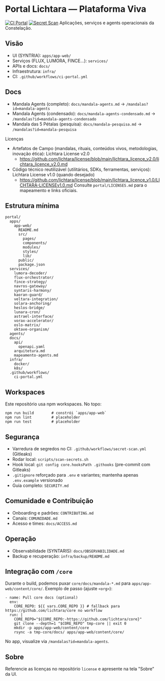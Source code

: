 # Portal Lichtara — Plataforma Viva
[![CI Portal](https://github.com/lichtara/portal/actions/workflows/ci-portal.yml/badge.svg)](https://github.com/lichtara/portal/actions/workflows/ci-portal.yml)
[![Secret Scan](https://github.com/lichtara/portal/actions/workflows/secret-scan.yml/badge.svg)](https://github.com/lichtara/portal/actions/workflows/secret-scan.yml)
Aplicações, serviços e agents operacionais da Constelação.

## Visão
- UI (SYNTRIA): `apps/app-web/`
- Serviços (FLUX, LUMORA, FINCE…): `services/`
- APIs e docs: `docs/`
- Infraestrutura: `infra/`
- CI: `.github/workflows/ci-portal.yml`

## Docs
- Mandala Agents (completo): `docs/mandala-agents.md` → `/mandalas?id=mandala-agents`
- Mandala Agents (condensado): `docs/mandala-agents-condensado.md` → `/mandalas?id=mandala-agents-condensado`
- Mandala das 5 Pétalas (pesquisa): `docs/mandala-pesquisa.md` → `/mandalas?id=mandala-pesquisa`

Licenças
- Artefatos de Campo (mandalas, rituais, conteúdos vivos, metodologias, inovação ética): Lichtara License v2.0
  - https://github.com/lichtara/license/blob/main/lichtara_licence_v2.0/lichtara_licence_v2.0.md
- Código técnico reutilizável (utilitários, SDKs, ferramentas, serviços): Lichtara License v1.0 (quando desejado)
  - https://github.com/lichtara/license/blob/main/lichtara_licence_v1.0/LICHTARA-LICENSEv1.0.md
Consulte `portal/LICENSES.md` para o mapeamento e links oficiais.

## Estrutura mínima
```
portal/
  apps/
    app-web/
      README.md
      src/
        pages/
        components/
        modules/
        styles/
        lib/
      public/
      package.json
  services/
    lumora-decoder/
    flux-orchestrator/
    fince-strategy/
    navros-gateway/
    syntaris-harmony/
    kaoran-guard/
    veltara-integration/
    solara-anchoring/
    heslos-bridge/
    lunara-cron/
    astrael-interface/
    vorax-accelerator/
    oslo-matrix/
    oktave-organism/
  agents/
  docs/
    api/
      openapi.yaml
    arquitetura.md
    mapeamento-agents.md
  infra/
    docker/
    k8s/
  .github/workflows/
    ci-portal.yml
```

## Workspaces
Este repositório usa npm workspaces. No topo:

```
npm run build        # constrói `apps/app-web`
npm run lint         # placeholder
npm run test         # placeholder
```

## Segurança
- Varredura de segredos no CI: `.github/workflows/secret-scan.yml` (Gitleaks)
- Rodar local: `scripts/scan-secrets.sh`
- Hook local: `git config core.hooksPath .githooks` (pre-commit com Gitleaks)
- `.gitignore` reforçado para `.env` e variantes; mantenha apenas `.env.example` versionado
 - Guia completo: `SECURITY.md`

## Comunidade e Contribuição
- Onboarding e padrões: `CONTRIBUTING.md`
- Canais: `COMUNIDADE.md`
- Acesso e times: `docs/ACCESS.md`

## Operação
- Observabilidade (SYNTARIS): `docs/OBSERVABILIDADE.md`
- Backup e recuperação: `infra/backup/README.md`

## Integração com `/core`
Durante o build, podemos puxar `core/docs/mandala-*.md` para `apps/app-web/content/core/`.
Exemplo de passo (ajuste `<org>`):

```
- name: Pull core docs (optional)
  env:
    CORE_REPO: ${{ vars.CORE_REPO }} # fallback para https://github.com/lichtara/core no workflow
  run: |
    CORE_REPO="${CORE_REPO:-https://github.com/lichtara/core}"
    git clone --depth=1 "$CORE_REPO" tmp-core || exit 0
    mkdir -p apps/app-web/content/core
    rsync -a tmp-core/docs/ apps/app-web/content/core/
```

No app, visualize via `/mandalas?id=mandala-agents`.

## Sobre
Referencie as licenças no repositório `license` e apresente na tela "Sobre" da UI.
